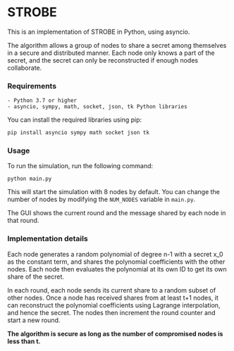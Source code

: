 # STROBE

This is an implementation of STROBE in Python, using asyncio.

The algorithm allows a group of nodes to share a secret among themselves in a secure and distributed manner. Each node only knows a part of the secret, and the secret can only be reconstructed if enough nodes collaborate.

### Requirements
    - Python 3.7 or higher
    - asyncio, sympy, math, socket, json, tk Python libraries

You can install the required libraries using pip:
```bash
pip install asyncio sympy math socket json tk
```

### Usage

To run the simulation, run the following command:

```
python main.py
```

This will start the simulation with 8 nodes by default. You can change the number of nodes by modifying the `NUM_NODES` variable in `main.py`.

The GUI shows the current round and the message shared by each node in that round.

### Implementation details

Each node generates a random polynomial of degree n-1 with a secret x_0 as the constant term, and shares the polynomial coefficients with the other nodes. Each node then evaluates the polynomial at its own ID to get its own share of the secret.

In each round, each node sends its current share to a random subset of other nodes. Once a node has received shares from at least t+1 nodes, it can reconstruct the polynomial coefficients using Lagrange interpolation, and hence the secret. The nodes then increment the round counter and start a new round.

<strong>The algorithm is secure as long as the number of compromised nodes is less than t.</strong>